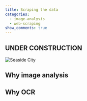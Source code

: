 ```yaml
---
title: Scraping the data
categories:
  - image-analysis
  - web-scraping
show_comments: true
---
```


## UNDER CONSTRUCTION

![Seaside City](https://unsplash.it/960/600?image=590)

## Why image analysis
## Why OCR
